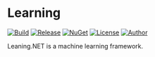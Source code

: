 # Learning
[![Build](https://ci.appveyor.com/api/projects/status/e1rlsqt6irfc0nwi?svg=true)](https://ci.appveyor.com/project/skthomasjr/learning)
[![Release](https://img.shields.io/github/release/skthomasjr/Learning.svg?maxAge=2592000)](https://github.com/skthomasjr/Learning/releases)
[![NuGet](https://img.shields.io/nuget/v/Learning.NET.svg)](https://www.nuget.org/packages/Learning.NET)
[![License](https://img.shields.io/github/license/skthomasjr/Learning.svg?maxAge=2592000)](LICENSE.md)
[![Author](https://img.shields.io/badge/author-Scott%20K.%20Thomas%2C%20Jr.-blue.svg?maxAge=2592000)](https://www.linkedin.com/in/skthomasjr)

Leaning.NET is a machine learning framework.
